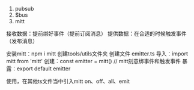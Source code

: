 1. pubsub
2. $bus
3. mitt

接收数据：提前绑好事件（提前订阅消息）
提供数据：在合适的时候触发事件（发布消息）

安装mitt：npm i mitt
创建tools/utils文件夹
创建文件 emitter.ts
导入：import mitt from 'mitt'
创建：const emitter = mitt() // mitt刻意绑事件和触发事件
暴露：export default emitter

使用，在其他ts文件当中引入mitt
on、off、all、emit
